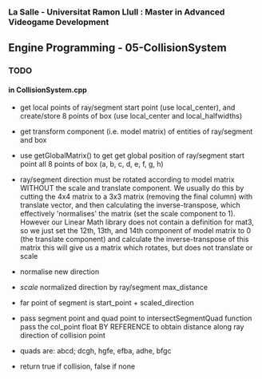 ### La Salle - Universitat Ramon Llull : Master in Advanced Videogame Development
## Engine Programming - 05-CollisionSystem

### TODO 

#### in CollisionSystem.cpp
 - get local points of ray/segment start point (use local_center),
   and create/store 8 points of box (use local_center and local_halfwidths)

 - get transform component (i.e. model matrix) of entities of ray/segment and box
 - use getGlobalMatrix() to get get global position of ray/segment start point all 8 points of box
   (a, b, c, d, e, f, g, h)

 - ray/segment direction must be rotated according to model matrix
   WITHOUT the scale and translate component. We usually do this by
   cutting the 4x4 matrix to a 3x3 matrix (removing the final column)
   with translate vector, and then calculating the inverse-transpose,
   which effectively 'normalises' the matrix (set the scale component to 1).
	 However our Linear Math library does not contain a definition for mat3,
   so we just set the 12th, 13th, and 14th component of model matrix to 0
	 (the translate component) and calculate the inverse-transpose of this matrix
   this will give us a matrix which rotates, but does not translate or scale

 - normalise new direction 
 - *scale* normalized direction by ray/segment max_distance
 - far point of segment is start_point + scaled_direction

 - pass segment point and quad point to intersectSegmentQuad function
   pass the col_point float BY REFERENCE to obtain distance along
	 ray direction of collision point
 - quads are:
   abcd; dcgh, hgfe, efba, adhe, bfgc

 - return true if collision, false if none

